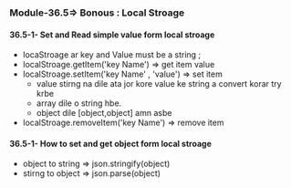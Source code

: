 ### Module-36.5=> Bonous : Local Stroage

#### 36.5-1- Set and Read simple value form local stroage
- locaStroage ar key and Value must be a string ;
- localStroage.getItem('key Name') => get item value 
- localStroage.setItem('key Name' , 'value') => set item
  - value stirng na dile ata jor kore value ke string a convert  korar try krbe
  - array dile o string hbe.
  - object dile [object,object] amn asbe
- localStroage.removeItem('key Name') => remove item

#### 36.5-1- How to set and get object form local stroage
- object to string => json.stringify(object)
- stirng to object => json.parse(object)

